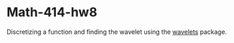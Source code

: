 # Math-414-hw8
Discretizing a function and finding the wavelet using the [wavelets](https://cran.r-project.org/web/packages/wavelets/wavelets.pdf) package.